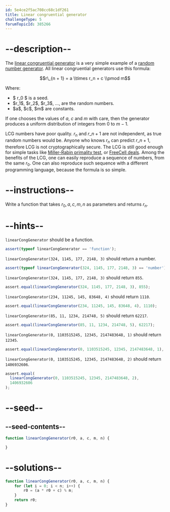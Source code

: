 ```yaml
---
id: 5e4ce2f5ac708cc68c1df261
title: Linear congruential generator
challengeType: 5
forumTopicId: 385266
---
```


# --description--

The [linear congruential generator](<https://en.wikipedia.org/wiki/linear congruential generator>) is a very simple example of a [random number generator](<http://rosettacode.org/wiki/random number generator>). All linear congruential generators use this formula:

$$r\_{n + 1} = a \\times r_n + c \\pmod m$$

Where:

<ul>
<li>$ r_0 $ is a seed.</li>
<li>$r_1$, $r_2$, $r_3$, ..., are the random numbers.</li>
<li>$a$, $c$, $m$ are constants.</li>
</ul>

If one chooses the values of $a$, $c$ and $m$ with care, then the generator produces a uniform distribution of integers from $0$ to $m - 1$.

LCG numbers have poor quality. $r_n$ and $r\_{n + 1}$ are not independent, as true random numbers would be. Anyone who knows $r_n$ can predict $r\_{n + 1}$, therefore LCG is not cryptographically secure. The LCG is still good enough for simple tasks like [Miller-Rabin primality test](<http://rosettacode.org/wiki/Miller-Rabin primality test>), or [FreeCell deals](<http://rosettacode.org/wiki/deal cards for FreeCell>). Among the benefits of the LCG, one can easily reproduce a sequence of numbers, from the same $r_0$. One can also reproduce such sequence with a different programming language, because the formula is so simple.

# --instructions--

Write a function that takes $r_0,a,c,m,n$ as parameters and returns $r_n$.

# --hints--

`linearCongGenerator` should be a function.

```js
assert(typeof linearCongGenerator == 'function');
```

`linearCongGenerator(324, 1145, 177, 2148, 3)` should return a number.

```js
assert(typeof linearCongGenerator(324, 1145, 177, 2148, 3) == 'number');
```

`linearCongGenerator(324, 1145, 177, 2148, 3)` should return `855`.

```js
assert.equal(linearCongGenerator(324, 1145, 177, 2148, 3), 855);
```

`linearCongGenerator(234, 11245, 145, 83648, 4)` should return `1110`.

```js
assert.equal(linearCongGenerator(234, 11245, 145, 83648, 4), 1110);
```

`linearCongGenerator(85, 11, 1234, 214748, 5)` should return `62217`.

```js
assert.equal(linearCongGenerator(85, 11, 1234, 214748, 5), 62217);
```

`linearCongGenerator(0, 1103515245, 12345, 2147483648, 1)` should return `12345`.

```js
assert.equal(linearCongGenerator(0, 1103515245, 12345, 2147483648, 1), 12345);
```

`linearCongGenerator(0, 1103515245, 12345, 2147483648, 2)` should return `1406932606`.

```js
assert.equal(
  linearCongGenerator(0, 1103515245, 12345, 2147483648, 2),
  1406932606
);
```

# --seed--

## --seed-contents--

```js
function linearCongGenerator(r0, a, c, m, n) {

}
```

# --solutions--

```js
function linearCongGenerator(r0, a, c, m, n) {
    for (let i = 0; i < n; i++) {
        r0 = (a * r0 + c) % m;
    }
    return r0;
}
```
